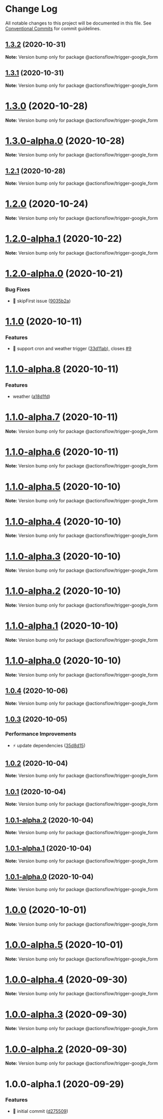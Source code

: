 # Change Log

All notable changes to this project will be documented in this file.
See [Conventional Commits](https://conventionalcommits.org) for commit guidelines.

## [1.3.2](https://github.com/actionsflow/actionsflow/compare/@actionsflow/trigger-google_form@1.3.1...@actionsflow/trigger-google_form@1.3.2) (2020-10-31)

**Note:** Version bump only for package @actionsflow/trigger-google_form





## [1.3.1](https://github.com/actionsflow/actionsflow/compare/@actionsflow/trigger-google_form@1.3.0...@actionsflow/trigger-google_form@1.3.1) (2020-10-31)

**Note:** Version bump only for package @actionsflow/trigger-google_form





# [1.3.0](https://github.com/actionsflow/actionsflow/compare/@actionsflow/trigger-google_form@1.3.0-alpha.0...@actionsflow/trigger-google_form@1.3.0) (2020-10-28)

**Note:** Version bump only for package @actionsflow/trigger-google_form





# [1.3.0-alpha.0](https://github.com/actionsflow/actionsflow/compare/@actionsflow/trigger-google_form@1.2.1...@actionsflow/trigger-google_form@1.3.0-alpha.0) (2020-10-28)

**Note:** Version bump only for package @actionsflow/trigger-google_form





## [1.2.1](https://github.com/actionsflow/actionsflow/compare/@actionsflow/trigger-google_form@1.2.0...@actionsflow/trigger-google_form@1.2.1) (2020-10-28)

**Note:** Version bump only for package @actionsflow/trigger-google_form





# [1.2.0](https://github.com/actionsflow/actionsflow/compare/@actionsflow/trigger-google_form@1.2.0-alpha.1...@actionsflow/trigger-google_form@1.2.0) (2020-10-24)

**Note:** Version bump only for package @actionsflow/trigger-google_form





# [1.2.0-alpha.1](https://github.com/actionsflow/actionsflow/compare/@actionsflow/trigger-google_form@1.2.0-alpha.0...@actionsflow/trigger-google_form@1.2.0-alpha.1) (2020-10-22)

**Note:** Version bump only for package @actionsflow/trigger-google_form





# [1.2.0-alpha.0](https://github.com/actionsflow/actionsflow/compare/@actionsflow/trigger-google_form@1.1.0...@actionsflow/trigger-google_form@1.2.0-alpha.0) (2020-10-21)


### Bug Fixes

* 🐛 skipFirst issue ([9035b2a](https://github.com/actionsflow/actionsflow/commit/9035b2a3e80085fe9e0f94053edeae55526b5a34))





# [1.1.0](https://github.com/actionsflow/actionsflow/compare/@actionsflow/trigger-google_form@1.0.4...@actionsflow/trigger-google_form@1.1.0) (2020-10-11)


### Features

* 🎸 support cron and weather trigger ([33d11ab](https://github.com/actionsflow/actionsflow/commit/33d11ab0952b84aaa38e7195407138180f727392)), closes [#9](https://github.com/actionsflow/actionsflow/issues/9)





# [1.1.0-alpha.8](https://github.com/actionsflow/actionsflow/compare/@actionsflow/trigger-google_form@1.1.0-alpha.7...@actionsflow/trigger-google_form@1.1.0-alpha.8) (2020-10-11)


### Features

* weather ([a18d1fd](https://github.com/actionsflow/actionsflow/commit/a18d1fd3d27db8a287452381eaf0d38470ea2993))





# [1.1.0-alpha.7](https://github.com/actionsflow/actionsflow/compare/@actionsflow/trigger-google_form@1.1.0-alpha.6...@actionsflow/trigger-google_form@1.1.0-alpha.7) (2020-10-11)

**Note:** Version bump only for package @actionsflow/trigger-google_form





# [1.1.0-alpha.6](https://github.com/actionsflow/actionsflow/compare/@actionsflow/trigger-google_form@1.1.0-alpha.5...@actionsflow/trigger-google_form@1.1.0-alpha.6) (2020-10-11)

**Note:** Version bump only for package @actionsflow/trigger-google_form





# [1.1.0-alpha.5](https://github.com/actionsflow/actionsflow/compare/@actionsflow/trigger-google_form@1.1.0-alpha.4...@actionsflow/trigger-google_form@1.1.0-alpha.5) (2020-10-10)

**Note:** Version bump only for package @actionsflow/trigger-google_form





# [1.1.0-alpha.4](https://github.com/actionsflow/actionsflow/compare/@actionsflow/trigger-google_form@1.1.0-alpha.3...@actionsflow/trigger-google_form@1.1.0-alpha.4) (2020-10-10)

**Note:** Version bump only for package @actionsflow/trigger-google_form





# [1.1.0-alpha.3](https://github.com/actionsflow/actionsflow/compare/@actionsflow/trigger-google_form@1.1.0-alpha.2...@actionsflow/trigger-google_form@1.1.0-alpha.3) (2020-10-10)

**Note:** Version bump only for package @actionsflow/trigger-google_form





# [1.1.0-alpha.2](https://github.com/actionsflow/actionsflow/compare/@actionsflow/trigger-google_form@1.1.0-alpha.1...@actionsflow/trigger-google_form@1.1.0-alpha.2) (2020-10-10)

**Note:** Version bump only for package @actionsflow/trigger-google_form





# [1.1.0-alpha.1](https://github.com/actionsflow/actionsflow/compare/@actionsflow/trigger-google_form@1.1.0-alpha.0...@actionsflow/trigger-google_form@1.1.0-alpha.1) (2020-10-10)

**Note:** Version bump only for package @actionsflow/trigger-google_form





# [1.1.0-alpha.0](https://github.com/actionsflow/actionsflow/compare/@actionsflow/trigger-google_form@1.0.4...@actionsflow/trigger-google_form@1.1.0-alpha.0) (2020-10-10)

**Note:** Version bump only for package @actionsflow/trigger-google_form





## [1.0.4](https://github.com/actionsflow/actionsflow/compare/@actionsflow/trigger-google_form@1.0.3...@actionsflow/trigger-google_form@1.0.4) (2020-10-06)

**Note:** Version bump only for package @actionsflow/trigger-google_form





## [1.0.3](https://github.com/actionsflow/actionsflow/compare/@actionsflow/trigger-google_form@1.0.2...@actionsflow/trigger-google_form@1.0.3) (2020-10-05)


### Performance Improvements

* ⚡️ update dependencies ([35d8d15](https://github.com/actionsflow/actionsflow/commit/35d8d15d049f9b8109186449c3405a7c891d1bab))





## [1.0.2](https://github.com/actionsflow/actionsflow/compare/@actionsflow/trigger-google_form@1.0.1...@actionsflow/trigger-google_form@1.0.2) (2020-10-04)

**Note:** Version bump only for package @actionsflow/trigger-google_form





## [1.0.1](https://github.com/actionsflow/actionsflow/compare/@actionsflow/trigger-google_form@1.0.1-alpha.2...@actionsflow/trigger-google_form@1.0.1) (2020-10-04)

**Note:** Version bump only for package @actionsflow/trigger-google_form





## [1.0.1-alpha.2](https://github.com/actionsflow/actionsflow/compare/@actionsflow/trigger-google_form@1.0.1-alpha.1...@actionsflow/trigger-google_form@1.0.1-alpha.2) (2020-10-04)

**Note:** Version bump only for package @actionsflow/trigger-google_form





## [1.0.1-alpha.1](https://github.com/actionsflow/actionsflow/compare/@actionsflow/trigger-google_form@1.0.1-alpha.0...@actionsflow/trigger-google_form@1.0.1-alpha.1) (2020-10-04)

**Note:** Version bump only for package @actionsflow/trigger-google_form





## [1.0.1-alpha.0](https://github.com/actionsflow/actionsflow/compare/@actionsflow/trigger-google_form@1.0.0...@actionsflow/trigger-google_form@1.0.1-alpha.0) (2020-10-04)

**Note:** Version bump only for package @actionsflow/trigger-google_form





# [1.0.0](https://github.com/actionsflow/actionsflow/compare/@actionsflow/trigger-google_form@1.0.0-alpha.5...@actionsflow/trigger-google_form@1.0.0) (2020-10-01)

**Note:** Version bump only for package @actionsflow/trigger-google_form





# [1.0.0-alpha.5](https://github.com/actionsflow/actionsflow/compare/@actionsflow/trigger-google_form@1.0.0-alpha.4...@actionsflow/trigger-google_form@1.0.0-alpha.5) (2020-10-01)

**Note:** Version bump only for package @actionsflow/trigger-google_form





# [1.0.0-alpha.4](https://github.com/actionsflow/actionsflow/compare/@actionsflow/trigger-google_form@1.0.0-alpha.3...@actionsflow/trigger-google_form@1.0.0-alpha.4) (2020-09-30)

**Note:** Version bump only for package @actionsflow/trigger-google_form





# [1.0.0-alpha.3](https://github.com/actionsflow/actionsflow/compare/@actionsflow/trigger-google_form@1.0.0-alpha.2...@actionsflow/trigger-google_form@1.0.0-alpha.3) (2020-09-30)

**Note:** Version bump only for package @actionsflow/trigger-google_form





# [1.0.0-alpha.2](https://github.com/actionsflow/actionsflow/compare/@actionsflow/trigger-google_form@1.0.0-alpha.1...@actionsflow/trigger-google_form@1.0.0-alpha.2) (2020-09-30)

**Note:** Version bump only for package @actionsflow/trigger-google_form





# 1.0.0-alpha.1 (2020-09-29)


### Features

* 🎸 initial commit ([d275509](https://github.com/actionsflow/actionsflow/commit/d2755093e6a0d80d7352f635d147424e4e0747bd))
